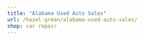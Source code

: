 ```yaml
---
title: "Alabama Used Auto Sales"
url: /hazel-green/alabama-used-auto-sales/
shop: car repair
---
```

